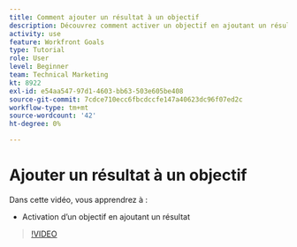 ```yaml
---
title: Comment ajouter un résultat à un objectif
description: Découvrez comment activer un objectif en ajoutant un résultat dans les [!DNL Goals].
activity: use
feature: Workfront Goals
type: Tutorial
role: User
level: Beginner
team: Technical Marketing
kt: 8922
exl-id: e54aa547-97d1-4603-bb63-503e605be408
source-git-commit: 7cdce710ecc6fbcdccfe147a40623dc96f07ed2c
workflow-type: tm+mt
source-wordcount: '42'
ht-degree: 0%

---
```


# Ajouter un résultat à un objectif

Dans cette vidéo, vous apprendrez à :

* Activation d’un objectif en ajoutant un résultat

>[!VIDEO](https://video.tv.adobe.com/v/335194/?quality=12)
